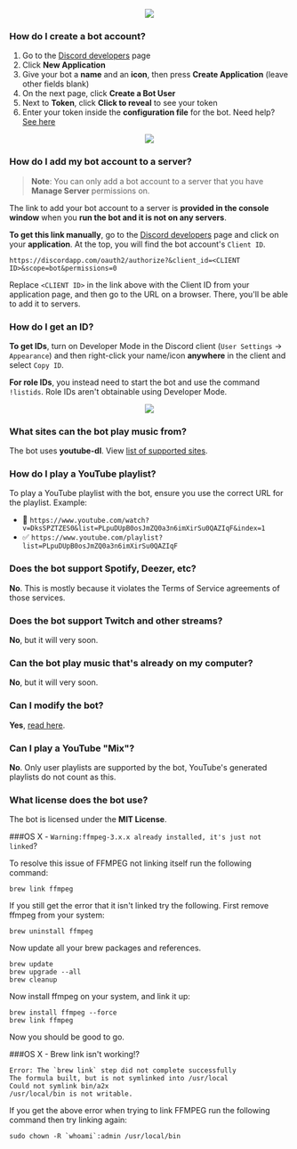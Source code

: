 <p align="center">
<img src="http://i.imgur.com/iVHLcAU.png">
</p>

### How do I create a bot account?
1. Go to the [Discord developers](https://discordapp.com/developers/applications/me) page
2. Click **New Application**
3. Give your bot a **name** and an **icon**, then press **Create Application** (leave other fields blank)
4. On the next page, click **Create a Bot User**
5. Next to **Token**, click **Click to reveal** to see your token
6. Enter your token inside the **configuration file** for the bot. Need help? [See here](https://github.com/Just-Some-Bots/MusicBot/wiki/Configuration#credentials)

<p align="center">
<img src="http://i.imgur.com/cN4YehO.png">
</p>

### How do I add my bot account to a server?
> **Note**: You can only add a bot account to a server that you have **Manage Server** permissions on.

The link to add your bot account to a server is **provided in the console window** when you **run the bot and it is not on any servers**.

**To get this link manually**, go to the [Discord developers](https://discordapp.com/developers/applications/me) page and click on your **application**. At the top, you will find the bot account's `Client ID`.

    https://discordapp.com/oauth2/authorize?&client_id=<CLIENT ID>&scope=bot&permissions=0

Replace `<CLIENT ID>` in the link above with the Client ID from your application page, and then go to the URL on a browser. There, you'll be able to add it to servers.

### How do I get an ID?
**To get IDs**, turn on Developer Mode in the Discord client (`User Settings` -> `Appearance`) and then right-click your name/icon **anywhere** in the client and select `Copy ID`.

**For role IDs**, you instead need to start the bot and use the command `!listids`. Role IDs aren't obtainable using Developer Mode.

<p align="center">
<img src="http://i.imgur.com/GhKpBMQ.gif">
</p>

### What sites can the bot play music from?
The bot uses **youtube-dl**. View [list of supported sites](https://rg3.github.io/youtube-dl/supportedsites.html).

### How do I play a YouTube playlist?
To play a YouTube playlist with the bot, ensure you use the correct URL for the playlist. Example:

- :no_entry_sign: `https://www.youtube.com/watch?v=DksSPZTZES0&list=PLpuDUpB0osJmZQ0a3n6imXirSu0QAZIqF&index=1`
- :white_check_mark: `https://www.youtube.com/playlist?list=PLpuDUpB0osJmZQ0a3n6imXirSu0QAZIqF`

### Does the bot support Spotify, Deezer, etc?
**No**. This is mostly because it violates the Terms of Service agreements of those services.

### Does the bot support Twitch and other streams?
**No**, but it will very soon.

### Can the bot play music that's already on my computer?
**No**, but it will very soon.

### Can I modify the bot?
**Yes**, [read here](https://github.com/Just-Some-Bots/MusicBot/wiki/Modification/).

### Can I play a YouTube "Mix"?
**No**. Only user playlists are supported by the bot, YouTube's generated playlists do not count as this.

### What license does the bot use?
The bot is licensed under the **MIT License**.

###OS X - `Warning:ffmpeg-3.x.x already installed, it's just not linked`?

To resolve this issue of FFMPEG not linking itself run the following command:

    brew link ffmpeg

If you still get the error that it isn't linked try the following. First remove ffmpeg from your system:

    brew uninstall ffmpeg

Now update all your brew packages and references.

    brew update
    brew upgrade --all
    brew cleanup

Now install ffmpeg on your system, and link it up:

    brew install ffmpeg --force
    brew link ffmpeg

Now you should be good to go.

###OS X - Brew link isn't working!?

    Error: The `brew link` step did not complete successfully
    The formula built, but is not symlinked into /usr/local
    Could not symlink bin/a2x
    /usr/local/bin is not writable.

If you get the above error when trying to link FFMPEG run the following command then try linking again:

    sudo chown -R `whoami`:admin /usr/local/bin
